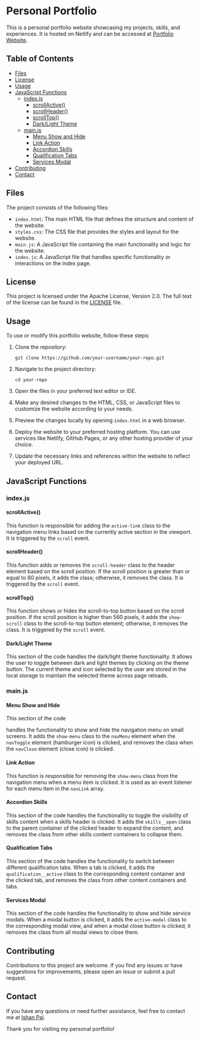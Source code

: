 # Personal Portfolio

This is a personal portfolio website showcasing my projects, skills, and experiences. It is hosted on Netlify and can be accessed at [Portfolio Website](https://shivaay-portfolio.netlify.app/).

## Table of Contents

- [Files](#files)
- [License](#license)
- [Usage](#usage)
- [JavaScript Functions](#javascript-functions)
  - [index.js](#indexjs)
    - [scrollActive()](#scrollactive)
    - [scrollHeader()](#scrollheader)
    - [scrollTop()](#scrolltop)
    - [Dark/Light Theme](#darklight-theme)
  - [main.js](#mainjs)
    - [Menu Show and Hide](#menu-show-and-hide)
    - [Link Action](#link-action)
    - [Accordion Skills](#accordion-skills)
    - [Qualification Tabs](#qualification-tabs)
    - [Services Modal](#services-modal)
- [Contributing](#contributing)
- [Contact](#contact)

## Files

The project consists of the following files:

- `index.html`: The main HTML file that defines the structure and content of the website.
- `styles.css`: The CSS file that provides the styles and layout for the website.
- `main.js`: A JavaScript file containing the main functionality and logic for the website.
- `index.js`: A JavaScript file that handles specific functionality or interactions on the index page.

## License

This project is licensed under the Apache License, Version 2.0. The full text of the license can be found in the [LICENSE](LICENSE) file.

## Usage

To use or modify this portfolio website, follow these steps:

1. Clone the repository:

   ```
   git clone https://github.com/your-username/your-repo.git
   ```

2. Navigate to the project directory:

   ```
   cd your-repo
   ```

3. Open the files in your preferred text editor or IDE.

4. Make any desired changes to the HTML, CSS, or JavaScript files to customize the website according to your needs.

5. Preview the changes locally by opening `index.html` in a web browser.

6. Deploy the website to your preferred hosting platform. You can use services like Netlify, GitHub Pages, or any other hosting provider of your choice.

7. Update the necessary links and references within the website to reflect your deployed URL.

## JavaScript Functions

### index.js

#### scrollActive()

This function is responsible for adding the `active-link` class to the navigation menu links based on the currently active section in the viewport. It is triggered by the `scroll` event.

#### scrollHeader()

This function adds or removes the `scroll-header` class to the header element based on the scroll position. If the scroll position is greater than or equal to 80 pixels, it adds the class; otherwise, it removes the class. It is triggered by the `scroll` event.

#### scrollTop()

This function shows or hides the scroll-to-top button based on the scroll position. If the scroll position is higher than 560 pixels, it adds the `show-scroll` class to the scroll-to-top button element; otherwise, it removes the class. It is triggered by the `scroll` event.

#### Dark/Light Theme

This section of the code handles the dark/light theme functionality. It allows the user to toggle between dark and light themes by clicking on the theme button. The current theme and icon selected by the user are stored in the local storage to maintain the selected theme across page reloads.

### main.js

#### Menu Show and Hide

This section of the code

 handles the functionality to show and hide the navigation menu on small screens. It adds the `show-menu` class to the `navMenu` element when the `navToggle` element (hamburger icon) is clicked, and removes the class when the `navClose` element (close icon) is clicked.

#### Link Action

This function is responsible for removing the `show-menu` class from the navigation menu when a menu item is clicked. It is used as an event listener for each menu item in the `navLink` array.

#### Accordion Skills

This section of the code handles the functionality to toggle the visibility of skills content when a skills header is clicked. It adds the `skills__open` class to the parent container of the clicked header to expand the content, and removes the class from other skills content containers to collapse them.

#### Qualification Tabs

This section of the code handles the functionality to switch between different qualification tabs. When a tab is clicked, it adds the `qualification__active` class to the corresponding content container and the clicked tab, and removes the class from other content containers and tabs.

#### Services Modal

This section of the code handles the functionality to show and hide service modals. When a modal button is clicked, it adds the `active-modal` class to the corresponding modal view, and when a modal close button is clicked, it removes the class from all modal views to close them.

## Contributing

Contributions to this project are welcome. If you find any issues or have suggestions for improvements, please open an issue or submit a pull request.

## Contact

If you have any questions or need further assistance, feel free to contact me at [Ishan Pal](mailto:ishan30112001pal@gmail.com).

Thank you for visiting my personal portfolio!
